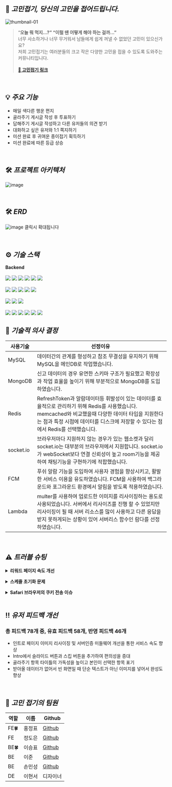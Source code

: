 


## 📃 **_고민접기, 당신의 고민을 접어드립니다._**
![thumbnail-01](https://user-images.githubusercontent.com/112849712/207773647-0f8d2c2a-51b9-4d98-a10b-76f5da19fb33.jpg)

>“**오늘 뭐 먹지…?” “이럴 땐 어떻게 해야 하는 걸까…”**<br/>
>너무 사소하거나 너무 무거워서 남들에게 쉽게 꺼낼 수 없었던 고민이 있으신가요?<br/>
>저희 고민접기는 여러분들의 크고 작은 다양한 고민을 접을 수 있도록 도와주는 커뮤니티입니다.<br/>
><br/>
>**[:iphone: 고민접기 링크](https://gomin.site)**<br/>

<br/>

## 💡 **_주요 기능_**
-   매일 색다른 행운 편지
-   골라주기 게시글 작성 후 투표하기
-   답해주기 게시글 작성하고 다른 유저들의 의견 받기
-   대화하고 싶은 유저와 1:1 쪽지하기
-   미션 완료 후 귀여운 종이접기  휙득하기
-   미션 완료에 따른 등급 상승
<br/>

## 🛠️ **_프로젝트 아키텍처_**
![image](https://user-images.githubusercontent.com/112886992/207830402-6c6de0dd-ba40-4c88-bd6c-c59e3a6924a1.png)

<br/>

## 🛠️ **_ERD_**
![image](https://user-images.githubusercontent.com/98438390/207852089-0c4d2979-3b84-4b2d-9545-7d69685963c6.png)
클릭시 확대됩니다

<br/>

## ⚙️ **_기술 스택_**

**Backend**<br /><br />
<img src="https://img.shields.io/badge/Node.js-339933?style=for-the-badge&logo=Node.js&logoColor=white">
<img src="https://img.shields.io/badge/Express-000000?style=for-the-badge&logo=Express&logoColor=white">
<img src="https://img.shields.io/badge/JavaScript-F7DF1E?style=for-the-badge&logo=JavaScript&logoColor=black">
<img src="https://img.shields.io/badge/npm-CB3837?style=for-the-badge&logo=npm&logoColor=white">
<img src="https://img.shields.io/badge/Let's Encrypt-003A70?style=for-the-badge&logo=Let's Encrypt&logoColor=white">
<img src="https://img.shields.io/badge/PM2-2B037A?style=for-the-badge&logo=PM2&logoColor=white">
<br />
<br />
<img src="https://img.shields.io/badge/MySQL-4479A1?style=for-the-badge&logo=MySQL&logoColor=white">
<img src="https://img.shields.io/badge/Sequelize-52B0E7?style=for-the-badge&logo=Sequelize&logoColor=white">
<img src="https://img.shields.io/badge/MongoDB-47A248?style=for-the-badge&logo=MongoDB&logoColor=white">
<img src="https://img.shields.io/badge/Mongoose-871618?style=for-the-badge&logo=Mongoose&logoColor=white">
<img src="https://img.shields.io/badge/Redis-DC382D?style=for-the-badge&logo=Redis&logoColor=white">
<br />
<br />
<img src="https://img.shields.io/badge/Amazon EC2-FF9900?style=for-the-badge&logo=Amazon EC2&logoColor=white">
<img src="https://img.shields.io/badge/Amazon S3-569A31?style=for-the-badge&logo=Amazon S3&logoColor=white">
<img src="https://img.shields.io/badge/AWS Lambda-FF9900?style=for-the-badge&logo=AWS Lambda&logoColor=white">
<br />
<br />
<img src="https://img.shields.io/badge/JSON Web Tokens-000000?style=for-the-badge&logo=JSON Web Tokens&logoColor=white">
<img src="https://img.shields.io/badge/FCM-FFCA28?style=for-the-badge&logo=Firebase&logoColor=white">
<img src="https://img.shields.io/badge/Socket.io-010101?style=for-the-badge&logo=Socket.io&logoColor=white">
<img src="https://img.shields.io/badge/GitHub-181717?style=for-the-badge&logo=GitHub&logoColor=white">
<img src="https://img.shields.io/badge/GitHub Actions-2088FF?style=for-the-badge&logo=GitHub Actions&logoColor=white">
<img src="https://img.shields.io/badge/CodeDeploy-212599?style=for-the-badge&logo=CodeDeploy&logoColor=white">
<br/>

## 🔩 **_기술적 의사 결정_**
|사용기술|선정이유|
|------|---|
|MySQL|데이터간의 관계를 형성하고 참조 무결성을 유지하기 위해 MySQL을 메인DB로 작업했습니다.|
|MongoDB|신고 데이터의 경우 유연한 스키마 구조가 필요했고 확장성과 작업 효율을 높이기 위해 부분적으로 MongoDB를 도입하였습니다.|
|Redis|RefreshToken과 알람데이터등 휘발성이 있는 데이터를 효율적으로 관리하기 위해 Redis를 사용했습니다. <br/>memcached와 비교했을때 다양한 데이터 타입을 지원한다는 점과 특정 시점에 데이터를 디스크에 저장할 수 있다는 점에서 Redis를 선택했습니다.|
|socket.io|브라우저마다 지원하지 않는 경우가 있는 웹소켓과 달리 socket.io는 대부분의 브라우저에서 지원합니다. socket.io가 webSocket보다 연결 신뢰성이 높고 room기능을 제공하여 채팅기능을 구현하기에 적합했습니다.|
|FCM|푸쉬 알람 기능을 도입하여 사용자 경험을 향상시키고, 활발한 서비스 이용을 유도하였습니다. FCM을 사용하여 백그라운드와 포그라운드 환경에서 알림을 받도록 적용하였습니다.|
|Lambda|multer를 사용하여 업로드한 이미지를 리사이징하는 용도로 사용되었습니다. 서버에서 리사이즈를 진행 할 수 있었지만 리사이징이 될 때 서버 리소스를 많이 사용하고 다른 응답을 받지 못하게되는 상황이 있어 서버리스 함수인 람다를 선정하였습니다.|



<br/>

## ⚠️ **_트러블 슈팅_**
**<details><summary>리워드 페이지 속도 개선</summary>**
문제: 리워드 페이지의 서버 응답이 평균 2초 후반대가 걸림 <br />
<br />
원인파악: 코드를 주석해가며 찾은 결과 DB에서 유저활동 기록을 가져오는데 2초대가 걸림.<br />
<br />
필요한 데이터만 가져오기 위해 attribute속성을 사용해 속도를 개선하였지만 유저의 활동이 쌓일 수록 데이터를 가져오는데 많은 시간이 소요됨
유저 활동기록 테이블을 따로 만들어 유저의 활동이 있을때 마다 활동 기록 데이터를 업데이트시킴.
리워드 페이지 요청시 유저 활동 정보를 가져오기 위한 불필요한 Join이 없어지고 이미 업데이트된 유저의 활동기록을 가져와 속도를 개선할 수 있었음.
<br />
![image](https://user-images.githubusercontent.com/98438390/207874893-f092cf62-f1ce-4c00-98fe-550fa2932fb6.png)
<br />
![image](https://user-images.githubusercontent.com/98438390/207877852-0ec4412f-bcb3-4019-b594-911582597915.png)




</details>

**<details><summary>스케줄 초기화 문제</summary>**

*Write here!*

</details>

**<details><summary>Safari 브라우저의 쿠키 전송 이슈</summary>**

Safari 브라우저의 ITP에 의해 교차 도메인의 쿠키를 차단하여 쿠키를 전송할 수 없는 문제가 발생 했습니다.<br/>
이를 해결하기 위해 서버와 클라이언트의 도메인을 동일 출처로 맞춰야 했지만 도메인을 변경하지 않고 토큰전달 방식을 바꾸는 것으로 문제를 해결하였습니다.<br/>
토큰을 바디로 발급하는 것으로 Safari의 토큰전달 문제를 해결하였지만, 토큰 재발급시 서버에서 다음 미들웨어를 응답할 수 없는 문제가 발생했습니다.<br/>
기존의 방식은 토큰을 재발급 하여  쿠키에 토큰을 싣고 다음 미들웨어를 호출해 기존의 요청을 처리하였으나<br/>
토큰을 바디로 보내게 되면서 미들웨어에서 이중으로 응답할 수 없는 문제가 발생했습니다.<br/>
이를 해결하기 위해<br/>
프론트에서 Interceptor를 적용하여 서버에서 주는 재발급 토큰을 감지하고 재발급 받은 토큰을 헤더에 실어 서버에 재요청 하는 방식으로 문제를 해결하였습니다.

</details>
<br/>

## ‼️ **_유저 피드백 개선_**
### **총 피드백 78개 중, 유효 피드백 58개, 반영 피드백 46개**
- 인트로 페이지 이미지 리사이징 및 서버인증  미들웨어 개선을 통한 서비스 속도 향상
- Intro에서 슬라이드 버튼과 스킵 버튼을 추가하여 편의성을 증대
- 골라주기 항목 타이틀의 가독성을 높이고 본인이 선택한 항목 표기
- 받아올 데이터가 없어서 빈 화면일 때 단순 텍스트가 아닌 이미지를 넣어서 완성도 향상
<br/>

## 📸 **_고민 접기의 팀원_**
|역할|이름|Github|
|------|---|---|
|FE🍀|홍정표|[Github](https://github.com/Jeongpyo-Hong)|
|FE|정도은|[Github](https://github.com/do-eun)|
|BE🍀|이승표|[Github](https://github.com/leeSP22)|
|BE|이준|[Github](https://github.com/Leejun2022)|
|BE|손민성|[Github](https://github.com/Tarel-Github)|
|DE|이현서|디자이너|
